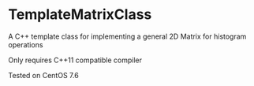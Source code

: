 # TemplateMatrixClass
A C++ template class for implementing a general 2D Matrix for histogram operations

Only requires C++11 compatible compiler

Tested on CentOS 7.6
